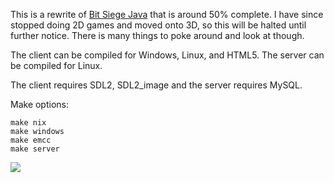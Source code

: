 This is a rewrite of [Bit Siege Java](github.com/soulfoam/bitsiege-java) that is around 50% complete. I have since stopped doing 2D games and moved onto 3D, so this will be halted until further notice. There is many things to poke around and look at though.

The client can be compiled for Windows, Linux, and HTML5. The server can be compiled for Linux.

The client requires SDL2, SDL2_image and the server requires MySQL.

Make options:

```
make nix
make windows
make emcc
make server
```

![](client/res/menu.gif)
